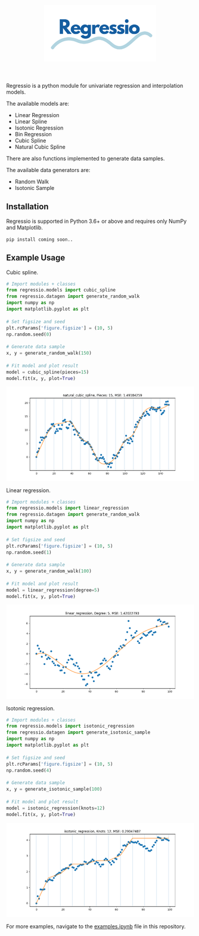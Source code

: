 <h1 align="center">
<img src="./imgs/logo.svg" width="300">
</h1><br>

Regressio is a python module for univariate regression and interpolation models.

The available models are:
- Linear Regression
- Linear Spline
- Isotonic Regression
- Bin Regression
- Cubic Spline
- Natural Cubic Spline

There are also functions implemented to generate data samples.

The available data generators are:
- Random Walk
- Isotonic Sample

## Installation

Regressio is supported in Python 3.6+ or above and requires only NumPy and Matplotlib.

`pip install coming soon..`

## Example Usage

Cubic spline. 

```python
# Import modules + classes
from regressio.models import cubic_spline
from regressio.datagen import generate_random_walk
import numpy as np
import matplotlib.pyplot as plt

# Set figsize and seed
plt.rcParams['figure.figsize'] = (10, 5)
np.random.seed(0)

# Generate data sample
x, y = generate_random_walk(150)

# Fit model and plot result
model = cubic_spline(pieces=15)
model.fit(x, y, plot=True)
```
<img alt="Cubic Spline" src="imgs/cubic_spline.png" width="550">

Linear regression.

```python
# Import modules + classes
from regressio.models import linear_regression
from regressio.datagen import generate_random_walk
import numpy as np
import matplotlib.pyplot as plt

# Set figsize and seed
plt.rcParams['figure.figsize'] = (10, 5)
np.random.seed(1)

# Generate data sample
x, y = generate_random_walk(100)

# Fit model and plot result
model = linear_regression(degree=5)
model.fit(x, y, plot=True)
```
<img alt="Linear Regression" src="imgs/linear_regression.png" width="550">

Isotonic regression.

```python
# Import modules + classes
from regressio.models import isotonic_regression
from regressio.datagen import generate_isotonic_sample
import numpy as np
import matplotlib.pyplot as plt

# Set figsize and seed
plt.rcParams['figure.figsize'] = (10, 5)
np.random.seed(4)

# Generate data sample
x, y = generate_isotonic_sample(100)

# Fit model and plot result
model = isotonic_regression(knots=12)
model.fit(x, y, plot=True)
```
<img alt="Isotonic Regression" src="imgs/isotonic_regression.png" width="550">

For more examples, navigate to the [examples.ipynb](examples.ipynb) file in this repository.
